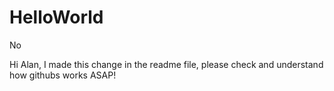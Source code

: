 # HelloWorld
No

Hi Alan, I made this change in the readme file, please check and understand how githubs works ASAP!
